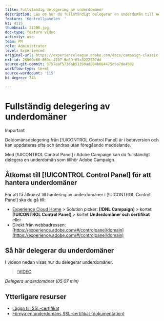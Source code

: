```yaml
---
title: Fullständig delegering av underdomäner
description: Läs om hur du fullständigt delegerar en underdomän till Adobe Campaign.
feature: 'Kontrollpanelen  '
kt: 4115
thumbnail: 31390.jpg
doc-type: feature video
activity: use
team: PM
role: Administrator
level: Experienced
original-url: https://experienceleague.adobe.com/docs/campaign-classic-learn/tutorials/administrating/control-panel-acc/subdomain-delegation.html
exl-id: 28960c68-860c-4707-8d59-65c3222307dd
source-git-commit: 3757eaf573dab5139bad084b664475c6a7de4b02
workflow-type: tm+mt
source-wordcount: '115'
ht-degree: 74%

---
```


# Fullständig delegering av underdomäner

>[!IMPORTANT]
>
> Deldomänsdelegering från [!UICONTROL Control Panel] är i betaversion och kan uppdateras ofta och ändras utan föregående meddelande.

Med [!UICONTROL Control Panel] i Adobe Campaign kan du fullständigt delegera en underdomän som tillhör Adobe Campaign.

## Åtkomst till [!UICONTROL Control Panel] för att hantera underdomäner

För att få åtkomst till hantering av underdomäner i [!UICONTROL Control Panel] ska du gå till:

* [Experience Cloud Home](https://experience.adobe.com/#/home) > Solution picker: **[!DNL Campaign]** > kortet **[!UICONTROL Control Panel]** > kortet **Underdomäner och certifikat**
eller
* Direkt från webbadressen: [https://experience.adobe.com/#/controlpanel/domain](https://experience.adobe.com/#/controlpanel/domain)

## Så här delegerar du underdomäner

I videon nedan visas hur du delegerar underdomäner.

>[!VIDEO](https://video.tv.adobe.com/v/31390?quality=12)

*Delegera underdomäner (05:07 min)*

## Ytterligare resurser

* [Lägga till SSL-certifikat](/help/control-panel-tutorials/subdomains-and-certificates/adding-ssl-certificates.md)
* [Förnya en underdomäns SSL-certifikat (dokumentation)](https://experienceleague.adobe.com/docs/control-panel/using/subdomains-and-certificates/renewing-subdomain-certificate.html)